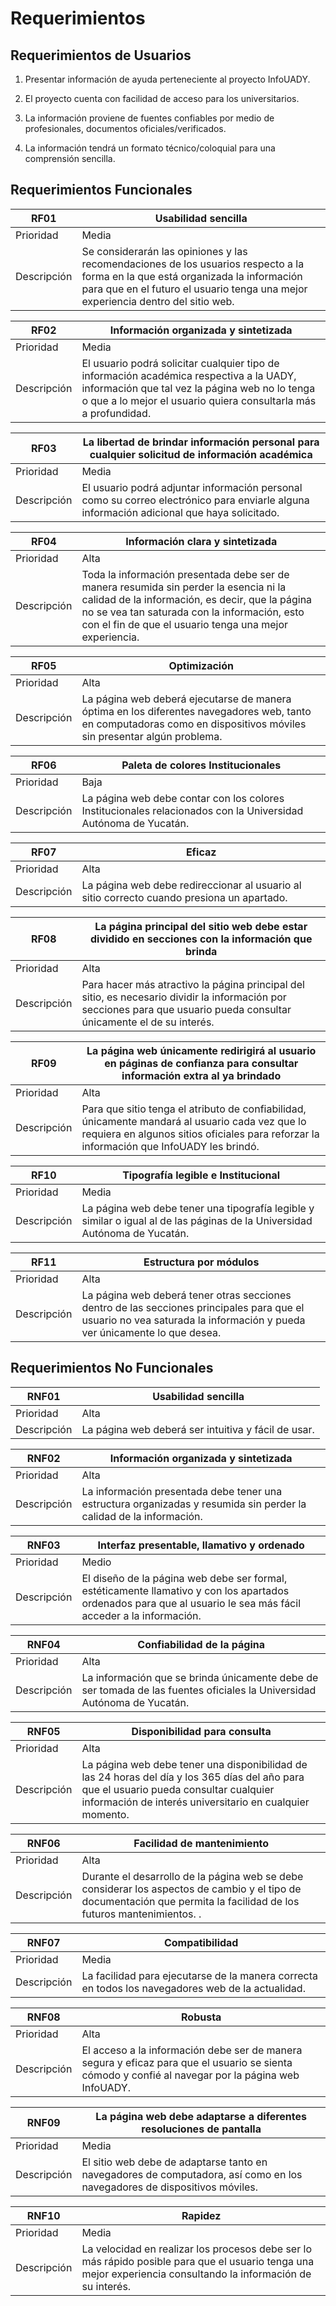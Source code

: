 # Requerimientos

## Requerimientos de Usuarios

1. Presentar información de ayuda perteneciente al proyecto InfoUADY.

2. El proyecto cuenta con facilidad de acceso para los universitarios.

3. La información proviene de fuentes confiables por medio de profesionales, documentos oficiales/verificados.

4. La información tendrá un formato técnico/coloquial para una comprensión sencilla.

## Requerimientos Funcionales

| RF01 | Usabilidad sencilla |
|--------| ------ | 
| Prioridad | Media |
|Descripción | Se considerarán las opiniones y las recomendaciones de los usuarios respecto a la forma en la que está organizada la información para que en el futuro el usuario tenga una mejor experiencia dentro del sitio web. |

| RF02 | Información organizada y sintetizada |
|--------| ------ | 
| Prioridad | Media |
| Descripción | El usuario podrá solicitar cualquier tipo de información académica respectiva a la UADY, información que tal vez la página web no lo tenga o que a lo mejor el usuario quiera consultarla más a profundidad. |

| RF03 | La libertad de brindar información personal para cualquier solicitud de información académica |
|--------| ------ | 
| Prioridad | Media |
| Descripción | El usuario podrá adjuntar información personal como su correo electrónico para enviarle alguna información adicional que haya solicitado.  |

| RF04 | Información clara y sintetizada |
|--------| ------ | 
| Prioridad | Alta |
| Descripción | Toda la información presentada debe ser de manera resumida sin perder la esencia ni la calidad de la información, es decir, que la página no se vea tan saturada con la información, esto con el fin de que el usuario tenga una mejor experiencia. |

| RF05 | Optimización |
|--------| ------ | 
| Prioridad | Alta |
| Descripción | La página web deberá ejecutarse de manera óptima en los diferentes navegadores web, tanto en computadoras como en dispositivos móviles sin presentar algún problema. |

| RF06 | Paleta de colores Institucionales |
|--------| ------ | 
| Prioridad | Baja |
| Descripción | La página web debe contar con los colores Institucionales relacionados con la Universidad Autónoma de Yucatán. |

| RF07 | Eficaz |
|--------| ------ | 
| Prioridad | Alta |
| Descripción | La página web debe redireccionar al usuario al sitio correcto cuando presiona un apartado. |

| RF08 | La página principal del sitio web debe estar dividido en secciones con la información que brinda |
|--------| ------ | 
| Prioridad | Alta |
| Descripción | Para hacer más atractivo la página principal del sitio, es necesario dividir la información por secciones para que usuario pueda consultar únicamente el de su interés. |

| RF09 | La página web únicamente redirigirá al usuario en páginas de confianza para consultar información extra al ya brindado |
|--------| ------ | 
| Prioridad | Alta |
| Descripción | Para que sitio tenga el atributo de confiabilidad, únicamente mandará al usuario cada vez que lo requiera en algunos sitios oficiales para reforzar la información que InfoUADY les brindó. |

| RF10 | Tipografía legible e Institucional |
|--------| ------ | 
| Prioridad | Media |
| Descripción | La página web debe tener una tipografía legible y similar o igual al de las páginas de la Universidad Autónoma de Yucatán. |

| RF11 | Estructura por módulos |
|--------| ------ | 
| Prioridad | Alta |
| Descripción | La página web deberá tener otras secciones dentro de las secciones principales para que el usuario no vea saturada la información y pueda ver únicamente lo que desea. |

## Requerimientos No Funcionales

| RNF01 | Usabilidad sencilla |
|--------| ------ | 
| Prioridad | Alta |
| Descripción | La página web deberá ser intuitiva y fácil de usar. |

| RNF02 | Información organizada y sintetizada|
|--------| ------ | 
| Prioridad | Alta |
| Descripción | La información presentada debe tener una estructura organizadas y resumida sin perder la calidad de la información. |

| RNF03 | Interfaz presentable, llamativo y ordenado |
|--------| ------ | 
| Prioridad | Medio |
| Descripción | El diseño de la página web debe ser formal, estéticamente llamativo y con los apartados ordenados para que al usuario le sea más fácil acceder a la información. |

| RNF04 | Confiabilidad de la página |
|--------| ------ | 
| Prioridad | Alta |
| Descripción | La información que se brinda únicamente debe de ser tomada de las fuentes oficiales la Universidad Autónoma de Yucatán. |

| RNF05 | Disponibilidad para consulta |
|--------| ------ | 
| Prioridad | Alta |
| Descripción | La página web debe tener una disponibilidad de las 24 horas del día y los 365 días del año para que el usuario pueda consultar cualquier información de interés universitario en cualquier momento. |

| RNF06 | Facilidad de mantenimiento |
|--------| ------ | 
| Prioridad | Alta |
| Descripción | Durante el desarrollo de la página web se debe considerar los aspectos de cambio y el tipo de documentación que permita la facilidad de los futuros mantenimientos. . |

| RNF07 | Compatibilidad |
|--------| ------ | 
| Prioridad | Media |
| Descripción | La facilidad para ejecutarse de la manera correcta en todos los navegadores web de la actualidad. |

| RNF08 | Robusta |
|--------| ------ | 
| Prioridad | Alta |
| Descripción | El acceso a la información debe ser de manera segura y eficaz para que el usuario se sienta cómodo y confié al navegar por la página web InfoUADY. |

| RNF09 | La página web debe adaptarse a diferentes resoluciones de pantalla |
|--------| ------ | 
| Prioridad | Media |
| Descripción | El sitio web debe de adaptarse tanto en navegadores de computadora, así como en los navegadores de dispositivos móviles. |

| RNF10 | Rapidez |
|--------| ------ | 
| Prioridad | Media |
| Descripción | La velocidad en realizar los procesos debe ser lo más rápido posible para que el usuario tenga una mejor experiencia consultando la información de su interés.  |
